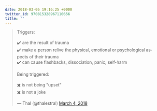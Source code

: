 ```yaml
---
date: 2018-03-05 19:16:25 +0000
twitter_id: 970815328967110656
title: ''
---
```


<blockquote class="twitter-tweet"><p lang="en" dir="ltr">Triggers:<br><br>✔️ are the result of trauma<br>✔️ make a person relive the physical, emotional or psychological aspects of their trauma<br>✔️ can cause flashbacks, dissociation, panic, self-harm<br><br>Being triggered:<br><br>✖️ is not being &quot;upset&quot;<br>✖️ is not a joke</p>&mdash; Thal (@thalestral) <a href="https://twitter.com/thalestral/status/970379028673708032?ref_src=twsrc%5Etfw">March 4, 2018</a></blockquote>
<script async src="https://platform.twitter.com/widgets.js" charset="utf-8"></script>
